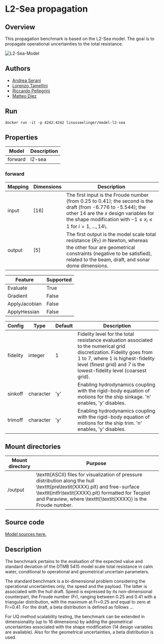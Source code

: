 # L2-Sea propagation

## Overview
This propagation benchmark is based on the L2-Sea model. The goal is to propagate operational uncertainties to the total resistance.

![L2-Sea-Model](https://raw.githubusercontent.com/UM-Bridge/benchmarks/main/models/l2-sea/l2-sea_example.png "DTMB 5415 view of the wave elevation pattern and pressure field on the hull surface")

## Authors
- [Andrea Serani](mailto:andrea.serani@cnr.it)
- [Lorenzo Tamellini](mailto:lorenzo.tamellini@cnr.it)
- [Riccardo Pellegrini](mailto:riccardo.pellegrini@cnr.it)
- [Matteo Diez](mailto:matteo.diez@cnr.it)

## Run
```
docker run -it -p 4242:4242 linusseelinger/model-l2-sea
```

## Properties

Model | Description
---|---
forward | l2-sea

### forward
Mapping | Dimensions | Description
---|---|---
input | [16] | The first input is the Froude number (from 0.25 to 0.41); the second is the draft (from -6.776 to -5.544); the other 14 are the $x$ design variables for the shape modification with $-1\leq x_i \leq 1$ for $i=1,\dots,14$\\.
output | [5] | The first output is the model scale total resistance ($R_\mathrm{T}$) in Newton, whereas the other four are geometrical constraints (negative to be satisfied), related to the beam, draft, and sonar dome dimensions.

Feature | Supported
---|---
Evaluate | True
Gradient | False
ApplyJacobian | False
ApplyHessian | False

Config | Type | Default | Description
---|---|---|---
fidelity | integer | 1 | Fidelity level for the total resistance evaluation associated to the numerical grid discretization. Fidelity goes from 1 to 7, where 1 is highest-fidelity level (finest grid) and 7 is the lowest-fidelity level (coarsest grid).
sinkoff | character | 'y' | Enabling hydrodynamics coupling with the rigid-body equation of motions for the ship sinkage. 'n' enables, 'y' disables.
trimoff | character | 'y' | Enabling hydrodynamics coupling with the rigid-body equation of motions for the ship trim. 'n' enables, 'y' disables.

## Mount directories
Mount directory | Purpose
---|---
/output | \texttt{ASCII} files for visualization of pressure distribution along the hull \texttt{pre\textit{XXXX}.plt} and free-surface \texttt{intfr\textit{XXXX}.plt} formatted for Tecplot and Paraview, where \texttt{\textit{XXXX}} is the Froude number.

## Source code

[Model sources here.](https://github.com/UM-Bridge/benchmarks/tree/main/models/l2-sea)

## Description


The benchmark pertains to the evaluation of the expected value and standard deviation of the DTMB 5415 model scale total resistance in calm water, conditional to operational and geometrical uncertain parameters.

The standard benchmark is a bi-dimensional problem considering the operational uncertainties only, the speed and the payload. The latter is associated with the hull draft. Speed is expressed by its non-dimensional counterpart, the Froude number (Fr), ranging between 0.25 and 0.41 with a triangular distribution, with the maximum at Fr=0.25 and equal to zero at Fr=0.41. For the draft, a beta distribution is defined as follows ...

For UQ method scalability testing, the benchmark can be extended in dimensionality (up to 16 dimensions) by adding the geometrical uncertainties associated with the shape modification (14 design variables are available). Also for the geometrical uncertainties, a beta distribution is used.

